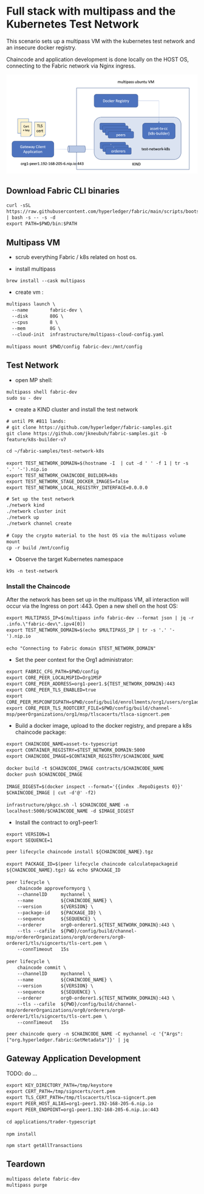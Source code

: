 # Full stack with multipass and the Kubernetes Test Network

This scenario sets up a multipass VM with the kubernetes test network and an insecure docker registry.

Chaincode and application development is done locally on the HOST OS, connecting to the Fabric network 
via Nginx ingress.

![Multipass VM with Kube Test Network](../images/multipass-test-network.png)


## Download Fabric CLI binaries 

```shell
curl -sSL https://raw.githubusercontent.com/hyperledger/fabric/main/scripts/bootstrap.sh | bash -s -- -s -d
export PATH=$PWD/bin:$PATH

```


## Multipass VM

- scrub everything Fabric / k8s related on host os.

- install multipass
```shell
brew install --cask multipass
```

- create vm :
```shell
multipass launch \
  --name        fabric-dev \
  --disk        80G \
  --cpus        8 \
  --mem         8G \
  --cloud-init  infrastructure/multipass-cloud-config.yaml

multipass mount $PWD/config fabric-dev:/mnt/config 
```


## Test Network 

- open MP shell: 
```shell
multipass shell fabric-dev
sudo su - dev
```

- create a KIND cluster and install the test network 
```shell
# until PR #811 lands: 
# git clone https://github.com/hyperledger/fabric-samples.git
git clone https://github.com/jkneubuh/fabric-samples.git -b feature/k8s-builder-v7
```

```shell
cd ~/fabric-samples/test-network-k8s

export TEST_NETWORK_DOMAIN=$(hostname -I  | cut -d ' ' -f 1 | tr -s '.' '-').nip.io 
export TEST_NETWORK_CHAINCODE_BUILDER=k8s
export TEST_NETWORK_STAGE_DOCKER_IMAGES=false
export TEST_NETWORK_LOCAL_REGISTRY_INTERFACE=0.0.0.0
```

```shell
# Set up the test network 
./network kind 
./network cluster init 
./network up
./network channel create 

# Copy the crypto material to the host OS via the multipass volume mount 
cp -r build /mnt/config 
```

- Observe the target Kubernetes namespace 
```shell
k9s -n test-network 
```


### Install the Chaincode 

After the network has been set up in the multipass VM, all interaction will occur via the Ingress on port :443.
Open a new shell on the host OS: 

```shell
export MULTIPASS_IP=$(multipass info fabric-dev --format json | jq -r .info.\"fabric-dev\".ipv4[0])
export TEST_NETWORK_DOMAIN=$(echo $MULTIPASS_IP | tr -s '.' '-').nip.io

echo "Connecting to Fabric domain $TEST_NETWORK_DOMAIN"
```

- Set the peer context for the Org1 administrator: 
```shell
export FABRIC_CFG_PATH=$PWD/config
export CORE_PEER_LOCALMSPID=Org1MSP
export CORE_PEER_ADDRESS=org1-peer1.${TEST_NETWORK_DOMAIN}:443
export CORE_PEER_TLS_ENABLED=true
export CORE_PEER_MSPCONFIGPATH=$PWD/config/build/enrollments/org1/users/org1admin/msp
export CORE_PEER_TLS_ROOTCERT_FILE=$PWD/config/build/channel-msp/peerOrganizations/org1/msp/tlscacerts/tlsca-signcert.pem
```

- Build a docker image, upload to the docker registry, and prepare a k8s chaincode package:
```shell
export CHAINCODE_NAME=asset-tx-typescript
export CONTAINER_REGISTRY=$TEST_NETWORK_DOMAIN:5000
export CHAINCODE_IMAGE=$CONTAINER_REGISTRY/$CHAINCODE_NAME

docker build -t $CHAINCODE_IMAGE contracts/$CHAINCODE_NAME
docker push $CHAINCODE_IMAGE

IMAGE_DIGEST=$(docker inspect --format='{{index .RepoDigests 0}}' $CHAINCODE_IMAGE | cut -d'@' -f2)

infrastructure/pkgcc.sh -l $CHAINCODE_NAME -n localhost:5000/$CHAINCODE_NAME -d $IMAGE_DIGEST 
```

- Install the contract to org1-peer1: 
```shell
export VERSION=1
export SEQUENCE=1
```

```shell
peer lifecycle chaincode install ${CHAINCODE_NAME}.tgz 

export PACKAGE_ID=$(peer lifecycle chaincode calculatepackageid ${CHAINCODE_NAME}.tgz) && echo $PACKAGE_ID

peer lifecycle \
	chaincode approveformyorg \
	--channelID     mychannel \
	--name          ${CHAINCODE_NAME} \
	--version       ${VERSION} \
	--package-id    ${PACKAGE_ID} \
	--sequence      ${SEQUENCE} \
	--orderer       org0-orderer1.${TEST_NETWORK_DOMAIN}:443 \
	--tls --cafile  ${PWD}/config/build/channel-msp/ordererOrganizations/org0/orderers/org0-orderer1/tls/signcerts/tls-cert.pem \
	--connTimeout   15s

peer lifecycle \
	chaincode commit \
	--channelID     mychannel \
	--name          ${CHAINCODE_NAME} \
	--version       ${VERSION} \
	--sequence      ${SEQUENCE} \
	--orderer       org0-orderer1.${TEST_NETWORK_DOMAIN}:443 \
	--tls --cafile  ${PWD}/config/build/channel-msp/ordererOrganizations/org0/orderers/org0-orderer1/tls/signcerts/tls-cert.pem \
	--connTimeout   15s

```

```shell
peer chaincode query -n $CHAINCODE_NAME -C mychannel -c '{"Args":["org.hyperledger.fabric:GetMetadata"]}' | jq

```

## Gateway Application Development 

TODO:  do ... 

```shell
export KEY_DIRECTORY_PATH=/tmp/keystore
export CERT_PATH=/tmp/signcerts/cert.pem
export TLS_CERT_PATH=/tmp/tlscacerts/tlsca-signcert.pem
export PEER_HOST_ALIAS=org1-peer1.192-168-205-6.nip.io
export PEER_ENDPOINT=org1-peer1.192-168-205-6.nip.io:443

cd applications/trader-typescript 

npm install 
```

```shell
npm start getAllTransactions 
```

## Teardown 

```shell
multipass delete fabric-dev 
multipass purge 
```